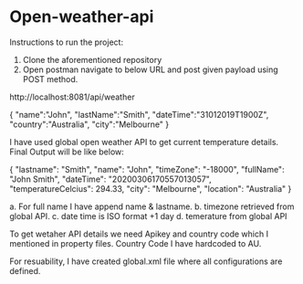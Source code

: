 # Open-weather-api

Instructions to run the project:

1. Clone the aforementioned repository
2. Open postman navigate to below URL and post given payload using POST method.
  
http://localhost:8081/api/weather 

{
"name":"John",
"lastName":"Smith",
"dateTime":"31012019T1900Z", 
"country":"Australia",
"city":"Melbourne"
}

I have used global open weather API to get current temperature details. Final Output will be like below:

{
  "lastname": "Smith",
  "name": "John",
  "timeZone": "-18000",
  "fullName": "John Smith",
  "dateTime": "20200306170557013057",
  "temperatureCelcius": 294.33,
  "city": "Melbourne",
  "location": "Australia"
}

a. For full name I have append name & lastname.
b. timezone retrieved from global API.
c. date time is ISO format +1 day
d. temerature from global API

To get wetaher API details we need Apikey and country code which I mentioned in property files. Country Code I have hardcoded to AU.

For resuability, I have created global.xml file  where all configurations are defined.
